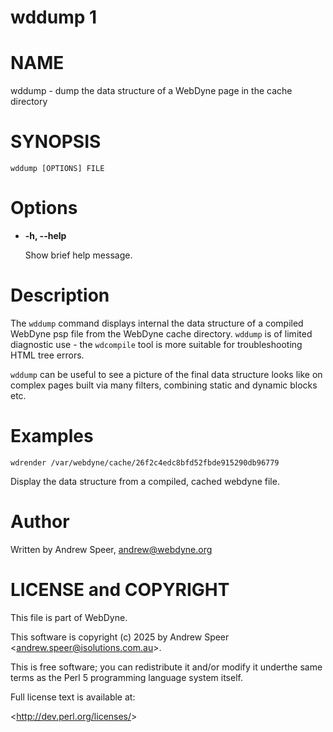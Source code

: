 # wddump 1 #

# NAME #

wddump - dump the data structure of a WebDyne page in the cache
    directory

# SYNOPSIS #

`wddump [OPTIONS] FILE`

# Options #

* **-h, --help**

    Show brief help message.

# Description #

The  `wddump`  command displays internal the data structure of a compiled WebDyne psp file from the WebDyne cache directory. `wddump`  is of limited diagnostic use \- the `wdcompile`  tool is more suitable for troubleshooting HTML tree errors.

`wddump`  can be useful to see a picture of the final data structure looks like on complex pages built via many filters,
 combining static and dynamic blocks etc.

# Examples #

`wdrender
    /var/webdyne/cache/26f2c4edc8bfd52fbde915290db96779`

Display the data structure from a compiled, cached webdyne file.

# Author #

Written by Andrew Speer,  <andrew@webdyne.org>

# LICENSE and COPYRIGHT #

This file is part of WebDyne.

This software is copyright \(c) 2025 by Andrew Speer &lt;andrew.speer@isolutions.com.au&gt;.

This is free software; you can redistribute it and/or modify it underthe same terms as the Perl 5 programming language system itself.

Full license text is available at:

&lt;http://dev.perl.org/licenses/&gt;